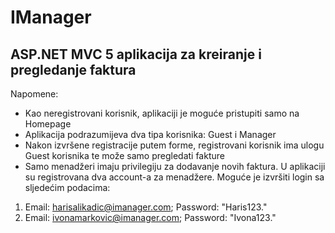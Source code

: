 # IManager

## ASP.NET MVC 5 aplikacija za kreiranje i pregledanje faktura 

Napomene:

* Kao neregistrovani korisnik, aplikaciji je moguće pristupiti samo na Homepage
* Aplikacija podrazumijeva dva tipa korisnika: Guest i Manager
* Nakon izvršene registracije putem forme, registrovani korisnik ima ulogu Guest korisnika te može samo pregledati fakture
* Samo menadžeri imaju privilegiju za dodavanje novih faktura. U aplikaciji su registrovana dva account-a za menadžere. Moguće je izvršiti login sa sljedećim podacima:
1. Email: harisalikadic@imanager.com; Password: "Haris123."
2. Email: ivonamarkovic@imanager.com; Password: "Ivona123."
